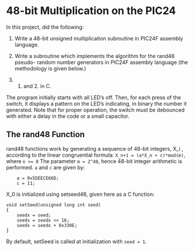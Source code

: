# 48-bit Multiplication on the PIC24

In this project, did the following:

1. Write a 48-bit unsigned multiplication subroutine in PIC24F assembly
language.

2. Write a subroutine which implements the algorithm for the rand48 pseudo-
random number generators in PIC24F assembly language (the methodology is given below.)

3. 1. and 2. in C.

The program initially starts with all LED’s off. Then, for each press
of the switch, it displays a pattern on the LED’s indicating, in binary the number it generated. Note that for proper operation, the switch must be debounced with either a delay in the code or a small capacitor.

## The rand48 Function
rand48 functions work by generating a sequence of 48-bit integers, X_i , according to the linear congruential formula:
`X_n+1 = (a*X_n + c)*mod(m)`, where `n >= 0`
The parameter `m = 2^48`, hence 48-bit integer arithmetic is performed. `a` and
`c` are given by:

```
	a = 0x5DEECE66D;
	c = 11;
```

X_0 is initialized using setseed48, given here as a C function:
	
```
void setSeed(unsigned long int seed)
{
	seedx = seed;
	seedx = seedx << 16;
	seedx = seedx + 0x330E;
}
```

By default, setSeed is called at initialization with `seed = 1`.
